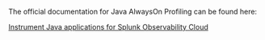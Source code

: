 The official documentation for Java AlwaysOn Profiling can be found here:

[Instrument Java applications for Splunk Observability Cloud](https://quickdraw.splunk.com/redirect/?product=Observability&version=current&location=profiling.gdi)
